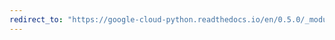 ```yaml
---
redirect_to: "https://google-cloud-python.readthedocs.io/en/0.5.0/_modules/gcloud/datastore/batch.html"
---
```

